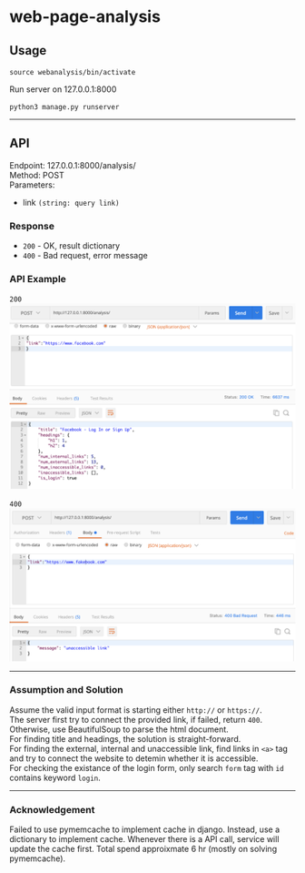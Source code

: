 # web-page-analysis
  
## Usage
```shell
source webanalysis/bin/activate
```

Run server on 127.0.0.1:8000
```python3
python3 manage.py runserver
```
  
------

## API
Endpoint: 127.0.0.1:8000/analysis/  
Method: POST  
Parameters:  
* link `(string: query link)`

### Response
* `200` - OK, result dictionary  
* `400` - Bad request, error message  

### API Example
`200`  
![alt text](https://github.com/HsiuYa0/web-page-analysis/blob/master/result1.png)  
  
  
  
`400`  
![alt text](https://github.com/HsiuYa0/web-page-analysis/blob/master/result2.png)  
  
   
------
### Assumption and Solution 
Assume the valid input format is starting either `http://` or `https://`.  
The server first try to connect the provided link, if failed, return `400`.  
Otherwise, use BeautifulSoup to parse the html document.  
For finding title and headings, the solution is straight-forward.  
For finding the external, internal and unaccessible link, find links in `<a>` tag and try to connect the website to detemin whether it is accessible.  
For checking the existance of the login form, only search `form` tag with `id` contains keyword `login`.  
  
  
------
### Acknowledgement
Failed to use pymemcache to implement cache in django. Instead, use a dictionary to implement cache. Whenever there is a API call, service will update the cache first.
Total spend approixmate 6 hr (mostly on solving pymemcache).  



